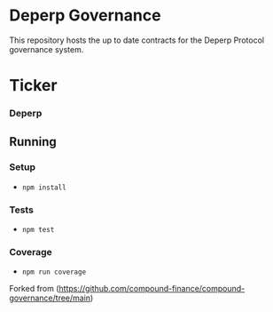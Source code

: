 
# Deperp Governance
This repository hosts the up to date contracts for the Deperp Protocol governance system.

# Ticker 
### Deperp

## Running
### Setup
- `npm install`
### Tests
- `npm test`
### Coverage
- `npm run coverage`

Forked from  (https://github.com/compound-finance/compound-governance/tree/main)